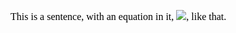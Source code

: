 <span
style="font-size:12pt;font-family:&quot;Times New Roman&quot;;color:#000000;font-weight:400">This
is a sentence, with an equation in it,
</span>![](https://www.google.com/chart?cht=tx&chf=bg,s,FFFFFF00&chco=000000&chl=%CE%B1%2B%CE%B2)<span
style="font-size:12pt;font-family:&quot;Times New Roman&quot;;color:#000000;font-weight:400">,
like that.</span>

<div>

<span
style="font-size:12pt;font-family:&quot;Times New Roman&quot;;color:#000000;font-weight:400"> </span>

</div>
